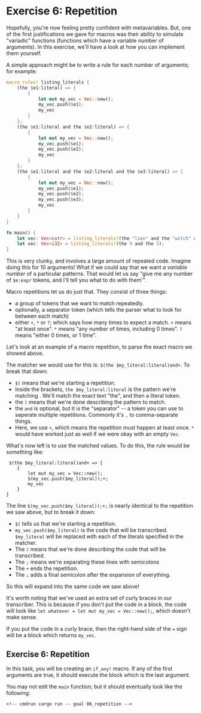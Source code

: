# Exercise 6: Repetition

Hopefully, you're now feeling pretty confident with metavariables. But, one of
the first justifications we gave for macros was their ability to simulate
"variadic" functions (functions which have a variable number of arguments). In
this exercise, we'll have a look at how you can implement them yourself.

A simple approach might be to write a rule for each number of arguments; for
example:

```rust
macro_rules! listing_literals {
    (the $e1:literal) => {
        {
            let mut my_vec = Vec::new();
            my_vec.push($e1);
            my_vec
        }
    };
    (the $e1:literal and the $e2:literal) => {
        {
            let mut my_vec = Vec::new();
            my_vec.push($e1);
            my_vec.push($e2);
            my_vec
        }
    };
    (the $e1:literal and the $e2:literal and the $e3:literal) => {
        {
            let mut my_vec = Vec::new();
            my_vec.push($e1);
            my_vec.push($e2);
            my_vec.push($e3);
            my_vec
        }
    }
}

fn main() {
    let vec: Vec<&str> = listing_literals!(the "lion" and the "witch" and the "wardrobe");
    let vec: Vec<i32> = listing_literals!(the 9 and the 5);
}
```

This is very clunky, and involves a large amount of repeated code. Imagine doing
this for 10 arguments! What if we could say that we want *a variable number* of
a particular patterns. That would let us say "give me any number of `$e:expr`
tokens, and I'll tell you what to do with them'".

Macro repetitions let us do just that. They consist of three things:
 - a group of tokens that we want to match repeatedly.
 - optionally, a separator token (which tells the parser what to look for between each match)
 - either `+`, `*` or `?`; which says how many times to expect a match. `+` means "at least once".
   `*` means "any number of times, including 0 times". `?` means "either 0 times, or 1 time".

Let's look at an example of a macro repetition, to parse the exact macro
we showed above.

The matcher we would use for this is: `$(the $my_literal:literal)and+`.
To break that down:

 - `$(` means that we're starting a repetition.
 - Inside the brackets, `the $my_literal:literal` is the pattern we're matching . We'll match the exact text "the", and then a literal token.
 - the `)` means that we're done describing the pattern to match.
 - the `and` is optional, but it is the "separator" -- a token you can use to seperate multiple repetitions. Commonly it's `,` to comma-separate things. 
 - Here, we use `+`, which means the repetition must happen at least once. `*` would have worked just as well if we were okay with an empty `Vec`.

What's now left is to use the matched values. To do this, the rule would be something like:

```rust,ignore
 $(the $my_literal:literal)and+ => {
    {
        let mut my_vec = Vec::new();
        $(my_vec.push($my_literal));+;
        my_vec
    }
}
```

The line `$(my_vec.push($my_literal));+;` is nearly identical to the repetition we saw above, but to break it down:

 - `$(` tells us that we're starting a repetition.
 - `my_vec.push($my_literal)` is the code that will be transcribed. `$my_literal` will be replaced with each of the literals specified in the matcher.
 - The `)` means that we're done describing the code that will be transcribed.
 - The `;` means we're separating these lines with semicolons
 - The `+` ends the repetition.
 - The `;` adds a final semicolon after the expansion of everything.

So this will expand into the same code we saw above!

It's worth noting that we've used an extra set of curly braces in our transcriber. This is because if you don't
put the code in a block, the code will look like `let whatever = let mut my_vec = Vec::new();`, which doesn't make sense.

If you put the code in a curly brace, then the right-hand side of the `=` sign will be a block which returns `my_vec`.

## Exercise 6: Repetition

In this task, you will be creating an `if_any!` macro. If any of the first arguments are true,
it should execute the block which is the last argument.

You may not edit the `main` function; but it should eventually look like the
following:

<!-- If you can see this text, it means you're not looking at the book.   -->
<!-- Run the cargo command below (without `cmdrun`) to see the real code. -->
```rust,ignore
<!-- cmdrun cargo run -- goal 06_repetition -->
```
